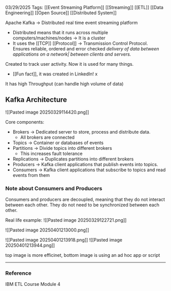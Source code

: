03/29/2025
Tags: [[Event Streaming Platform]] [[Streaming]] [[ETL]] [[Data Engineering]] [[Open Source]] [[Distributed System]]

Apache Kafka -> Distributed real time event streaming platform
- Distributed means that it runs across multiple computers/machines/nodes -> It is a cluster
- It uses the [[TCP]] [[Protocol]] -> Transmission Control Protocol. Ensures reliable, ordered and error checked *delivery of data between applications on a network| between clients and servers.* 

Created to track user activity. Now it is used for many things.
- [[Fun fact]], it was created in LinkedIn! x

It has high Throughput (can handle high volume of data)
## Kafka Architecture
![[Pasted image 20250329114420.png]]

Core components:
- Brokers -> Dedicated server to store, process and distribute data.
	- All brokers are connected 
- Topics -> Container or databases of events
- Partitions -> Divide topics into different brokers
	- This increases fault tolerance
- Replications -> Duplicates partitions into different brokers 
- Producers -> Kafka client applications that publish events into topics.
- Consumers -> Kafka client applications that subscribe to topics and read events from them 

### Note about Consumers and Producers
Consumers and producers are decoupled, meaning that they do not interact between each other. They do not need to be synchronized between each other. 

Real life example:
![[Pasted image 20250329122721.png]]

![[Pasted image 20250401213000.png]]

![[Pasted image 20250401213918.png]]
![[Pasted image 20250401213944.png]]

top image is more efficinet, bottom image is using an ad hoc app or script 

---
### Reference
IBM ETL Course Module 4 